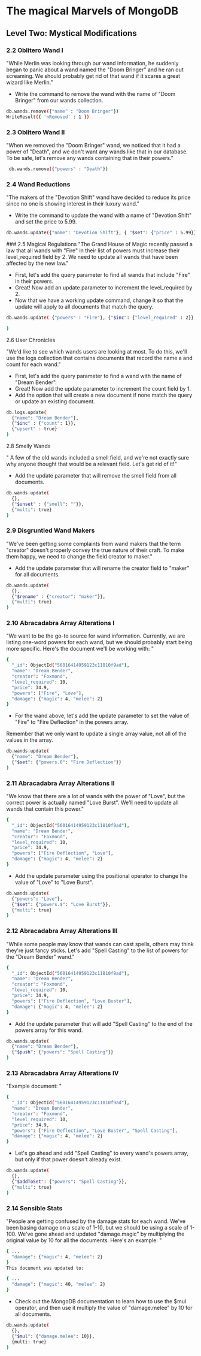 
# The magical Marvels of MongoDB

## Level Two: Mystical Modifications

### 2.2 Oblitero Wand I
"While Merlin was looking through our wand information, 
he suddenly began to panic about a wand named the "Doom Bringer" and he ran out screaming. 
We should probably get rid of that wand if it scares a great wizard like Merlin."

- Write the command to remove the wand with the name of "Doom Bringer" from our wands collection.

```sh
db.wands.remove({"name" : "Doom Bringer"})
WriteResult({ 'nRemoved' : 1 })
```

### 2.3 Oblitero Wand II
"When we removed the "Doom Bringer" wand, we noticed that it had a power of "Death", 
and we don't want any wands like that in our database.
To be safe, let's remove any wands containing that in their powers."

```sh
 db.wands.remove({"powers" : "Death"})
```


### 2.4 Wand Reductions
"The makers of the "Devotion Shift" wand have decided to reduce its price
since no one is showing interest in their luxury wand."

- Write the command to update the wand with a name of "Devotion Shift" and set the price to 5.99.

```sh
db.wands.update({"name": "Devotion Shift"}, { "$set": {"price" : 5.99}})
```


### 2.5 Magical Regulations
"The Grand House of Magic recently passed a law that all wands with "Fire" in their list of powers must increase their level_required field by 2. We need to update all wands that have been affected by the new law."

- First, let's add the query parameter to find all wands that include "Fire" in their powers.
- Great! Now add an update parameter to increment the level_required by 2.
- Now that we have a working update command, change it so that the update will apply to all documents that match the query.

```sh
db.wands.update( {"powers" : "Fire"}, {"$inc": {"level_required" : 2}}, {"multi": true}

)
```
2.6 User Chronicles

"We'd like to see which wands users are looking at most. 
To do this, we'll use the logs collection that contains documents that record the name a
and count for each wand."

- First, let's add the query parameter to find a wand with the name of "Dream Bender".
-  Great! Now add the update parameter to increment the count field by 1.
- Add the option that will create a new document if none match the query or update an existing document.

```sh
db.logs.update(
  {"name": "Dream Bender"},
  {"$inc" : {"count": 1}},
  {"upsert" : true}
)
```



2.8 Smelly Wands

" A few of the old wands included a smell field,
and we're not exactly sure why anyone thought that would be a relevant field.
Let's get rid of it!"

- Add the update parameter that will remove the smell field from all documents.

```sh
db.wands.update(
  {},
  {"$unset" : {"smell": ""}},
  {"multi": true}
)
```


### 2.9 Disgruntled Wand Makers
"We've been getting some complaints from wand makers that the term "creator" doesn't properly convey the true nature of their craft. 
To make them happy, we need to change the field creator to maker."

- Add the update parameter that will rename the creator field to "maker" for all documents.
```sh
db.wands.update(
  {},
  {"$rename" : {"creator": "maker"}},
  {"multi": true}
)
```

### 2.10 Abracadabra Array Alterations I

"We want to be the go-to source for wand information. 
Currently, we are listing one-word powers for each wand, 
but we should probably start being more specific. 
Here's the document we'll be working with: "

```sh
{
  "_id": ObjectId("56016414959123c11810f9ad"),
  "name": "Dream Bender",
  "creator": "Foxmond",
  "level_required": 10,
  "price": 34.9,
  "powers": ["Fire", "Love"],
  "damage": {"magic": 4, "melee": 2}
}
```

- For the wand above, let's add the update parameter to set the value of "Fire" to "Fire Deflection" in the powers array.

Remember that we only want to update a single array value, not all of the values in the array.

```sh
db.wands.update(
  {"name": "Dream Bender"},
  {"$set": {"powers.0": "Fire Deflection"}}
)
```


### 2.11 Abracadabra Array Alterations II
"We know that there are a lot of wands with the power of "Love", but the correct power is actually named "Love Burst". We'll need to update all wands that contain this power."

```sh
{
  "_id": ObjectId("56016414959123c11810f9ad"),
  "name": "Dream Bender",
  "creator": "Foxmond",
  "level_required": 10,
  "price": 34.9,
  "powers": ["Fire Deflection", "Love"],
  "damage": {"magic": 4, "melee": 2}
}
```
- Add the update parameter using the positional operator to change the value of "Love" to "Love Burst".

```sh
db.wands.update(
  {"powers": "Love"},
  {"$set": {"powers.$": "Love Burst"}},
  {"multi": true}
)
```


### 2.12 Abracadabra Array Alterations III

"While some people may know that wands can cast spells, 
others may think they're just fancy sticks. 
Let's add "Spell Casting" to the list of powers for the "Dream Bender" wand."

```sh
{
  "_id": ObjectId("56016414959123c11810f9ad"),
  "name": "Dream Bender",
  "creator": "Foxmond",
  "level_required": 10,
  "price": 34.9,
  "powers": ["Fire Deflection", "Love Buster"],
  "damage": {"magic": 4, "melee": 2}
}
```

- Add the update parameter that will add "Spell Casting" to the end of the powers array for this wand.

```sh
db.wands.update(
  {"name": "Dream Bender"},
  {"$push": {"powers": "Spell Casting"}}
)
```

### 2.13 Abracadabra Array Alterations IV 
"Example document: "
```sh
{
  "_id": ObjectId("56016414959123c11810f9ad"),
  "name": "Dream Bender",
  "creator": "Foxmond",
  "level_required": 10,
  "price": 34.9,
  "powers": ["Fire Deflection", "Love Buster", "Spell Casting"],
  "damage": {"magic": 4, "melee": 2}
}
```
- Let's go ahead and add "Spell Casting" to every wand's powers array, but only if that power doesn't already exist.
```sh
db.wands.update(
  {},
  {"$addToSet": {"powers": "Spell Casting"}},
  {"multi": true}
)
```

### 2.14 Sensible Stats
"People are getting confused by the damage stats for each wand. 
We've been basing damage on a scale of 1-10, but we should be using a scale of 1-100.
We've gone ahead and updated "damage.magic" by multiplying the original value by 10 for all the documents. 
Here's an example: "

```sh
{ ...
  "damage": {"magic": 4, "melee": 2}
}
This document was updated to:

{ ...
  "damage": {"magic": 40, "melee": 2}
}
```

- Check out the MongoDB documentation to learn how to use the $mul operator, and then use it multiply the value of "damage.melee" by 10 for all documents.

```sh
db.wands.update(
  {},
  {"$mul": {"damage.melee": 10}},
  {multi: true}
)
```
